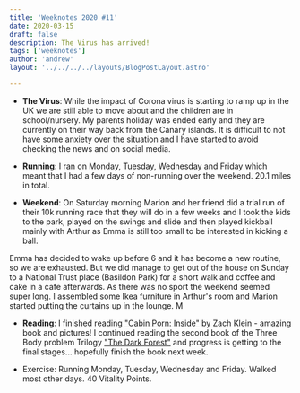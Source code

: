 ```yaml
---
title: 'Weeknotes 2020 #11'
date: 2020-03-15
draft: false
description: The Virus has arrived!
tags: ['weeknotes']
author: 'andrew'
layout: '../../../../layouts/BlogPostLayout.astro'

---
```

- **The Virus**: While the impact of Corona virus is starting to ramp up in the UK we are still able to move about and the children are in school/nursery. My parents holiday was ended early and they are currently on their way back from the Canary islands. It is difficult to not have some anxiety over the situation and I have started to avoid checking the news and on social media.

- **Running**: I ran on Monday, Tuesday, Wednesday and Friday which meant that I had a few days of non-running over the weekend. 20.1 miles in total.

- **Weekend**: On Saturday morning Marion and her friend did a trial run of their 10k running race that they will do in a few weeks and I took the kids to the park, played on the swings and slide and then played kickball mainly with Arthur as Emma is still too small to be interested in kicking a ball.

Emma has decided to wake up before 6 and it has become a new routine, so we are exhausted. But we did manage to get out of the house on Sunday to a National Trust place (Basildon Park) for a short walk and coffee and cake in a cafe afterwards. As there was no sport the weekend seemed super long. I assembled some Ikea furniture in Arthur's room and Marion started putting the curtains up in the lounge. M

- **Reading**: I finished reading ["Cabin Porn: Inside"](https://www.amazon.co.uk/Cabin-Porn-Inside-Zach-Klein/dp/0241388546) by Zach Klein - amazing book and pictures! I continued reading the second book of the Three Body problem Trilogy ["The Dark Forest"](https://www.goodreads.com/book/show/23168817-the-dark-forest) and progress is getting to the final stages... hopefully finish the book next week.

- Exercise: Running Monday, Tuesday, Wednesday and Friday. Walked most other days. 40 Vitality Points.


